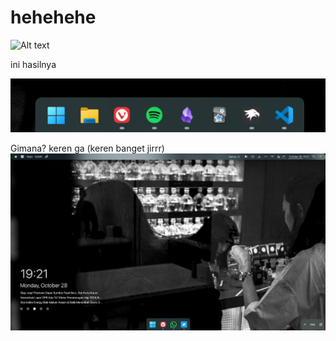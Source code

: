 # hehehehe
![Alt text](https://static.wikia.nocookie.net/spongyconstructionproject/images/a/a4/New_Pat.PNG/revision/latest?cb=20231015231909)

ini hasilnya

![img](taskbar.png)

Gimana? keren ga (keren banget jirrr)
![img](desktop.png)
